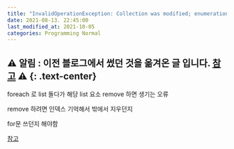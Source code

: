 ```yaml
---
title: "InvalidOperationException: Collection was modified; enumeration operation may not execute."
date: 2021-08-13. 22:45:00
last_modified_at: 2021-10-05
categories: Programming Normal
---
```

⚠ **알림** : 이전 블로그에서 썼던 것을 옮겨온 글 입니다. [참고](https://ttmdacl.github.io/log/diary/hello-blog/) ⚠
{: .text-center}
---
foreach 로 list 돌다가 해당 list 요소 remove 하면 생기는 오류

remove 하려면 인덱스 기억해서 밖에서 지우던지

for문 쓰던지 해야함

[참고](http://devkorea.co.kr/bbs/board.php?bo_table=m03_qna&wr_id=19169&page=9)